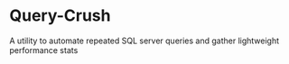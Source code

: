 # Query-Crush
A utility to automate repeated SQL server queries and gather lightweight performance stats
